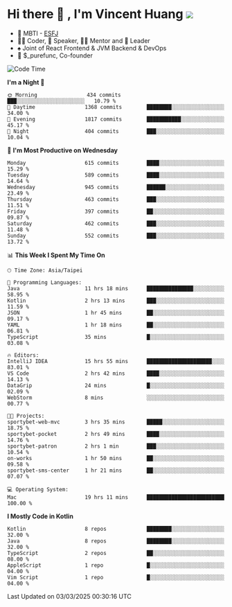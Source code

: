 # Hi there 👋 , I'm Vincent Huang ![](https://komarev.com/ghpvc/?username=Jian-Min-Huang)
- 👀 MBTI - [ESFJ](https://www.16personalities.com/esfj-personality)
- 👨‍💻 Coder, 🎤 Speaker, 👨‍🏫 Mentor and 🚀 Leader
- ♠️ Joint of React Frontend & JVM Backend & DevOps
- 💼 $_purefunc, Co-founder

<!--START_SECTION:waka-->
![Code Time](http://img.shields.io/badge/Code%20Time-4%2C940%20hrs%2013%20mins-blue)

**I'm a Night 🦉** 

```text
🌞 Morning                434 commits         ███░░░░░░░░░░░░░░░░░░░░░░   10.79 % 
🌆 Daytime                1368 commits        ████████░░░░░░░░░░░░░░░░░   34.00 % 
🌃 Evening                1817 commits        ███████████░░░░░░░░░░░░░░   45.17 % 
🌙 Night                  404 commits         ███░░░░░░░░░░░░░░░░░░░░░░   10.04 % 
```
📅 **I'm Most Productive on Wednesday** 

```text
Monday                   615 commits         ████░░░░░░░░░░░░░░░░░░░░░   15.29 % 
Tuesday                  589 commits         ████░░░░░░░░░░░░░░░░░░░░░   14.64 % 
Wednesday                945 commits         ██████░░░░░░░░░░░░░░░░░░░   23.49 % 
Thursday                 463 commits         ███░░░░░░░░░░░░░░░░░░░░░░   11.51 % 
Friday                   397 commits         ██░░░░░░░░░░░░░░░░░░░░░░░   09.87 % 
Saturday                 462 commits         ███░░░░░░░░░░░░░░░░░░░░░░   11.48 % 
Sunday                   552 commits         ███░░░░░░░░░░░░░░░░░░░░░░   13.72 % 
```


📊 **This Week I Spent My Time On** 

```text
🕑︎ Time Zone: Asia/Taipei

💬 Programming Languages: 
Java                     11 hrs 18 mins      ███████████████░░░░░░░░░░   58.95 % 
Kotlin                   2 hrs 13 mins       ███░░░░░░░░░░░░░░░░░░░░░░   11.59 % 
JSON                     1 hr 45 mins        ██░░░░░░░░░░░░░░░░░░░░░░░   09.17 % 
YAML                     1 hr 18 mins        ██░░░░░░░░░░░░░░░░░░░░░░░   06.81 % 
TypeScript               35 mins             █░░░░░░░░░░░░░░░░░░░░░░░░   03.08 % 

🔥 Editors: 
IntelliJ IDEA            15 hrs 55 mins      █████████████████████░░░░   83.01 % 
VS Code                  2 hrs 42 mins       ████░░░░░░░░░░░░░░░░░░░░░   14.13 % 
DataGrip                 24 mins             █░░░░░░░░░░░░░░░░░░░░░░░░   02.09 % 
WebStorm                 8 mins              ░░░░░░░░░░░░░░░░░░░░░░░░░   00.77 % 

🐱‍💻 Projects: 
sportybet-web-mvc        3 hrs 35 mins       █████░░░░░░░░░░░░░░░░░░░░   18.75 % 
sportybet-pocket         2 hrs 49 mins       ████░░░░░░░░░░░░░░░░░░░░░   14.76 % 
sportybet-patron         2 hrs 1 min         ███░░░░░░░░░░░░░░░░░░░░░░   10.54 % 
on-works                 1 hr 50 mins        ██░░░░░░░░░░░░░░░░░░░░░░░   09.58 % 
sportybet-sms-center     1 hr 21 mins        ██░░░░░░░░░░░░░░░░░░░░░░░   07.07 % 

💻 Operating System: 
Mac                      19 hrs 11 mins      █████████████████████████   100.00 % 
```

**I Mostly Code in Kotlin** 

```text
Kotlin                   8 repos             ████████░░░░░░░░░░░░░░░░░   32.00 % 
Java                     8 repos             ████████░░░░░░░░░░░░░░░░░   32.00 % 
TypeScript               2 repos             ██░░░░░░░░░░░░░░░░░░░░░░░   08.00 % 
AppleScript              1 repo              █░░░░░░░░░░░░░░░░░░░░░░░░   04.00 % 
Vim Script               1 repo              █░░░░░░░░░░░░░░░░░░░░░░░░   04.00 % 
```




 Last Updated on 03/03/2025 00:30:16 UTC
<!--END_SECTION:waka-->
